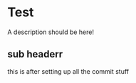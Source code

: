 # Test

A description should be here!

## sub headerr

this is after setting up all the commit stuff
